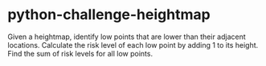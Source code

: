 # python-challenge-heightmap
 Given a heightmap, identify low points that are lower than their adjacent locations. Calculate the risk level of each low point by adding 1 to its height. Find the sum of risk levels for all low points.

